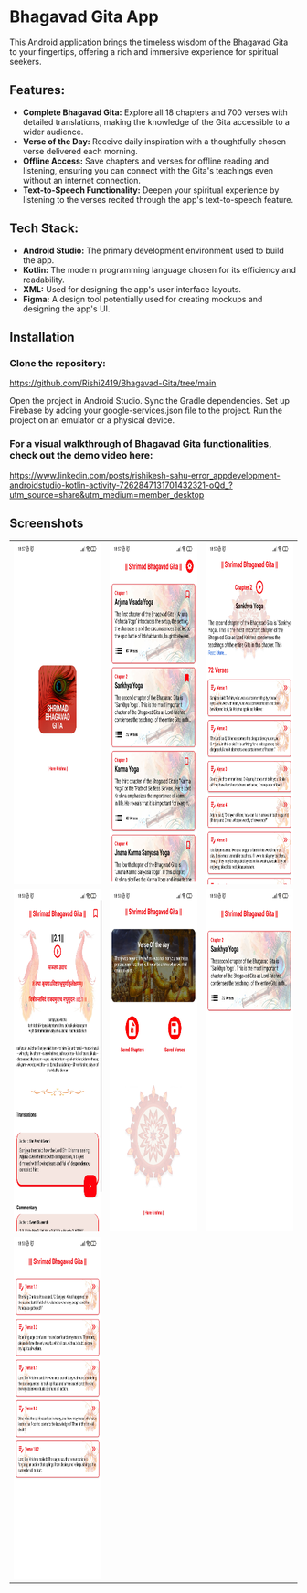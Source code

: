 # Bhagavad Gita App
This Android application brings the timeless wisdom of the Bhagavad Gita to your fingertips, offering a rich and immersive experience for spiritual seekers.

## Features:

* **Complete Bhagavad Gita:** 
Explore all 18 chapters and 700 verses with detailed translations, making the knowledge of the Gita accessible to a wider audience.
* **Verse of the Day:**
Receive daily inspiration with a thoughtfully chosen verse delivered each morning.
* **Offline Access:**
Save chapters and verses for offline reading and listening, ensuring you can connect with the Gita's teachings even without an internet connection.
* **Text-to-Speech Functionality:**
Deepen your spiritual experience by listening to the verses recited through the app's text-to-speech feature.

## Tech Stack:

* **Android Studio:** The primary development environment used to build the app.
* **Kotlin:** The modern programming language chosen for its efficiency and readability.
* **XML:** Used for designing the app's user interface layouts.
* **Figma:** A design tool potentially used for creating mockups and designing the app's UI.

## Installation
### Clone the repository:
https://github.com/Rishi2419/Bhagavad-Gita/tree/main

Open the project in Android Studio.
Sync the Gradle dependencies.
Set up Firebase by adding your google-services.json file to the project.
Run the project on an emulator or a physical device.

### For a visual walkthrough of Bhagavad Gita functionalities, check out the demo video here:
https://www.linkedin.com/posts/rishikesh-sahu-error_appdevelopment-androidstudio-kotlin-activity-7262847131701432321-oQd_?utm_source=share&utm_medium=member_desktop



## Screenshots

<table>
  <tr table border="0">
    <td><img src="app/src/main/assets/screen1.jpg" alt="App Screenshot" width="300" height="600"/></td>
    <td><img src="app/src/main/assets/screen2.jpg" alt="App Screenshot" width="300" height="600"/></td>
    <td><img src="app/src/main/assets/screen3.jpg" alt="App Screenshot" width="300" height="600"/></td>
  </tr>
  <tr>
    <td><img src="app/src/main/assets/screen4.jpg" alt="App Screenshot" width="300" height="600"/></td>
    <td><img src="app/src/main/assets/screen5.jpg" alt="App Screenshot" width="300" height="600"/></td>
    <td><img src="app/src/main/assets/screen6.jpg" alt="App Screenshot" width="300" height="600"/></td>
  </tr>
  <tr>
    <td><img src="app/src/main/assets/screen7.jpg" alt="App Screenshot" width="300" height="600"/></td>
  </tr>
</table>
